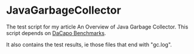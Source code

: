 # JavaGarbageCollector

The test script for my article An Overview of Java Garbage Collector. 
This script depends on [DaCapo Benchmarks](https://sourceforge.net/projects/dacapobench/files/latest/download).

It also contains the test results, ie those files that end with "gc.log".

